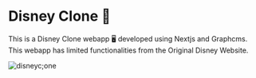 # Disney Clone :speech_balloon:

This is a Disney Clone webapp :desktop_computer: developed using Nextjs and Graphcms.
This webapp has limited functionalities from the Original Disney Website.

![disneyc;one](https://user-images.githubusercontent.com/63718579/205477907-3552dc92-ce96-4d6f-86ff-7233f17e53ca.png)
